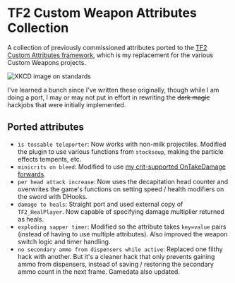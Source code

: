 # TF2 Custom Weapon Attributes Collection
A collection of previously commissioned attributes ported to the
[TF2 Custom Attributes framework], which is my replacement for the various Custom Weapons
projects.

[TF2 Custom Attributes framework]: https://github.com/nosoop/SM-TFCustAttr

![XKCD image on standards](https://imgs.xkcd.com/comics/standards.png)

I've learned a bunch since I've written these originally, though while I am doing a port, I may
or may not put in effort in rewriting the ~~dark magic~~ hackjobs that were initially
implemented.

## Ported attributes

* `is tossable teleporter`:  Now works with non-milk projectiles.  Modified the plugin to use
various functions from `stocksoup`, making the particle effects tempents, etc.
* `minicrits on bleed`:  Modified to use
[my crit-supported OnTakeDamage forwards][TF-OnTakeDamage].
* `per head attack increase`:  Now uses the decapitation head counter and overwrites the game's
functions on setting speed / health modifiers on the sword with DHooks.
* `damage to heals`:  Straight port and used external copy of `TF2_HealPlayer`.  Now capable of
specifying damage multiplier returned as heals.
* `exploding sapper timer`:  Modified so the attribute takes `key=value` pairs (instead of
having to use multiple attributes).  Also improved the weapon switch logic and timer handling.
* `no secondary ammo from dispensers while active`:  Replaced one filthy hack with another.
But it's a cleaner hack that only prevents gaining ammo from dispensers, instead of saving /
restoring the secondary ammo count in the next frame.  Gamedata also updated.

[TF-OnTakeDamage]: https://github.com/nosoop/SM-TFOnTakeDamage